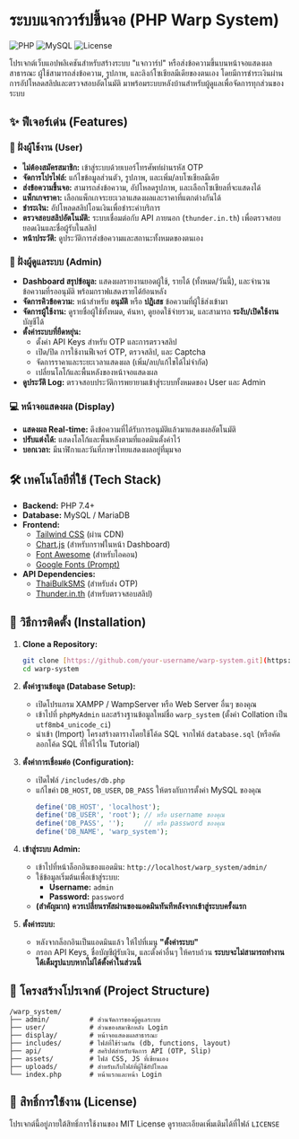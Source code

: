 # ระบบแจกวาร์ปขึ้นจอ (PHP Warp System)

![PHP](https://img.shields.io/badge/PHP-7.4%2B-blue.svg)
![MySQL](https://img.shields.io/badge/MySQL-5.7%2B-orange.svg)
![License](https://img.shields.io/badge/License-MIT-green.svg)

โปรเจกต์เว็บแอปพลิเคชันสำหรับสร้างระบบ "แจกวาร์ป" หรือส่งข้อความขึ้นบนหน้าจอแสดงผลสาธารณะ ผู้ใช้สามารถส่งข้อความ, รูปภาพ, และลิงก์โซเชียลมีเดียของตนเอง โดยมีการชำระเงินผ่านการอัปโหลดสลิปและตรวจสอบอัตโนมัติ มาพร้อมระบบหลังบ้านสำหรับผู้ดูแลเพื่อจัดการทุกส่วนของระบบ

## ✨ ฟีเจอร์เด่น (Features)

### 👤 ฝั่งผู้ใช้งาน (User)
- **ไม่ต้องสมัครสมาชิก:** เข้าสู่ระบบด้วยเบอร์โทรศัพท์ผ่านรหัส OTP
- **จัดการโปรไฟล์:** แก้ไขข้อมูลส่วนตัว, รูปภาพ, และเพิ่ม/ลบโซเชียลมีเดีย
- **ส่งข้อความขึ้นจอ:** สามารถส่งข้อความ, อัปโหลดรูปภาพ, และเลือกโซเชียลที่จะแสดงได้
- **แพ็กเกจราคา:** เลือกแพ็กเกจระยะเวลาแสดงผลและราคาที่แตกต่างกันได้
- **ชำระเงิน:** อัปโหลดสลิปโอนเงินเพื่อชำระค่าบริการ
- **ตรวจสอบสลิปอัตโนมัติ:** ระบบเชื่อมต่อกับ API ภายนอก (`thunder.in.th`) เพื่อตรวจสอบยอดเงินและชื่อผู้รับในสลิป
- **หน้าประวัติ:** ดูประวัติการส่งข้อความและสถานะทั้งหมดของตนเอง

### 👑 ฝั่งผู้ดูแลระบบ (Admin)
- **Dashboard สรุปข้อมูล:** แสดงผลรายงานยอดผู้ใช้, รายได้ (ทั้งหมด/วันนี้), และจำนวนข้อความที่รออนุมัติ พร้อมกราฟแสดงรายได้ย้อนหลัง
- **จัดการคิวข้อความ:** หน้าสำหรับ **อนุมัติ** หรือ **ปฏิเสธ** ข้อความที่ผู้ใช้ส่งเข้ามา
- **จัดการผู้ใช้งาน:** ดูรายชื่อผู้ใช้ทั้งหมด, ค้นหา, ดูยอดใช้จ่ายรวม, และสามารถ **ระงับ/เปิดใช้งาน** บัญชีได้
- **ตั้งค่าระบบที่ยืดหยุ่น:**
    - ตั้งค่า API Keys สำหรับ OTP และการตรวจสลิป
    - เปิด/ปิด การใช้งานฟีเจอร์ OTP, ตรวจสลิป, และ Captcha
    - จัดการราคาและระยะเวลาแสดงผล (เพิ่ม/ลบ/แก้ไขได้ไม่จำกัด)
    - เปลี่ยนโลโก้และพื้นหลังของหน้าจอแสดงผล
- **ดูประวัติ Log:** ตรวจสอบประวัติการพยายามเข้าสู่ระบบทั้งหมดของ User และ Admin

### 💻 หน้าจอแสดงผล (Display)
- **แสดงผล Real-time:** ดึงข้อความที่ได้รับการอนุมัติแล้วมาแสดงผลอัตโนมัติ
- **ปรับแต่งได้:** แสดงโลโก้และพื้นหลังตามที่แอดมินตั้งค่าไว้
- **บอกเวลา:** มีนาฬิกาและวันที่ภาษาไทยแสดงผลอยู่ที่มุมจอ

## 🛠️ เทคโนโลยีที่ใช้ (Tech Stack)
- **Backend:** PHP 7.4+
- **Database:** MySQL / MariaDB
- **Frontend:**
    - [Tailwind CSS](https://tailwindcss.com/) (ผ่าน CDN)
    - [Chart.js](https://www.chartjs.org/) (สำหรับกราฟในหน้า Dashboard)
    - [Font Awesome](https://fontawesome.com/) (สำหรับไอคอน)
    - [Google Fonts (Prompt)](https://fonts.google.com/specimen/Prompt)
- **API Dependencies:**
    - [ThaiBulkSMS](https://www.thaibulksms.com/) (สำหรับส่ง OTP)
    - [Thunder.in.th](https://thunder.in.th/) (สำหรับตรวจสอบสลิป)

## 🚀 วิธีการติดตั้ง (Installation)

1.  **Clone a Repository:**
    ```bash
    git clone [https://github.com/your-username/warp-system.git](https://github.com/your-username/warp-system.git)
    cd warp-system
    ```

2.  **ตั้งค่าฐานข้อมูล (Database Setup):**
    - เปิดโปรแกรม XAMPP / WampServer หรือ Web Server อื่นๆ ของคุณ
    - เข้าไปที่ `phpMyAdmin` และสร้างฐานข้อมูลใหม่ชื่อ `warp_system` (ตั้งค่า Collation เป็น `utf8mb4_unicode_ci`)
    - นำเข้า (Import) โครงสร้างตารางโดยใช้โค้ด SQL จากไฟล์ `database.sql` (หรือคัดลอกโค้ด SQL ที่ให้ไว้ใน Tutorial)

3.  **ตั้งค่าการเชื่อมต่อ (Configuration):**
    - เปิดไฟล์ `/includes/db.php`
    - แก้ไขค่า `DB_HOST`, `DB_USER`, `DB_PASS` ให้ตรงกับการตั้งค่า MySQL ของคุณ
      ```php
      define('DB_HOST', 'localhost');
      define('DB_USER', 'root'); // หรือ username ของคุณ
      define('DB_PASS', '');     // หรือ password ของคุณ
      define('DB_NAME', 'warp_system');
      ```

4.  **เข้าสู่ระบบ Admin:**
    - เข้าไปที่หน้าล็อกอินของแอดมิน: `http://localhost/warp_system/admin/`
    - ใช้ข้อมูลเริ่มต้นเพื่อเข้าสู่ระบบ:
      - **Username:** `admin`
      - **Password:** `password`
    - **(สำคัญมาก) ควรเปลี่ยนรหัสผ่านของแอดมินทันทีหลังจากเข้าสู่ระบบครั้งแรก**

5.  **ตั้งค่าระบบ:**
    - หลังจากล็อกอินเป็นแอดมินแล้ว ให้ไปที่เมนู **"ตั้งค่าระบบ"**
    - กรอก API Keys, ชื่อบัญชีผู้รับเงิน, และตั้งค่าอื่นๆ ให้ครบถ้วน **ระบบจะไม่สามารถทำงานได้เต็มรูปแบบหากไม่ได้ตั้งค่าในส่วนนี้**

## 📂 โครงสร้างโปรเจกต์ (Project Structure)
```
/warp_system/
├── admin/          # ส่วนจัดการของผู้ดูแลระบบ
├── user/           # ส่วนของสมาชิกหลัง Login
├── display/        # หน้าจอแสดงผลสาธารณะ
├── includes/       # ไฟล์ที่ใช้ร่วมกัน (db, functions, layout)
├── api/            # สคริปต์สำหรับจัดการ API (OTP, Slip)
├── assets/         # ไฟล์ CSS, JS ที่เขียนเอง
├── uploads/        # สำหรับเก็บไฟล์ที่ผู้ใช้อัปโหลด
└── index.php       # หน้าแรกและหน้า Login
```

## 📄 สิทธิ์การใช้งาน (License)
โปรเจกต์นี้อยู่ภายใต้สิทธิ์การใช้งานของ MIT License ดูรายละเอียดเพิ่มเติมได้ที่ไฟล์ `LICENSE`
